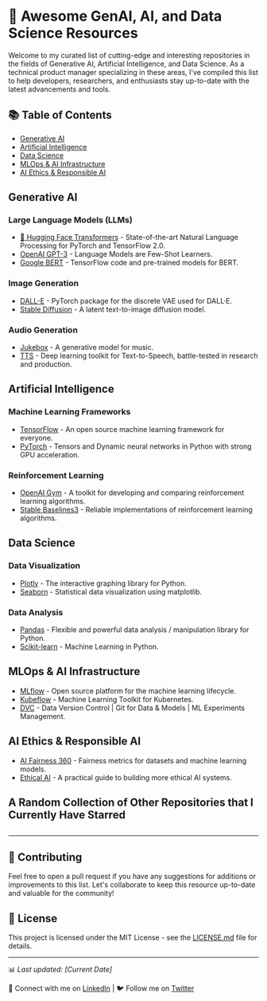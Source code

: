 # 🚀 Awesome GenAI, AI, and Data Science Resources

Welcome to my curated list of cutting-edge and interesting repositories in the fields of Generative AI, Artificial Intelligence, and Data Science. As a technical product manager specializing in these areas, I've compiled this list to help developers, researchers, and enthusiasts stay up-to-date with the latest advancements and tools.

## 📚 Table of Contents

- [Generative AI](#generative-ai)
- [Artificial Intelligence](#artificial-intelligence)
- [Data Science](#data-science)
- [MLOps & AI Infrastructure](#mlops--ai-infrastructure)
- [AI Ethics & Responsible AI](#ai-ethics--responsible-ai)

## Generative AI

### Large Language Models (LLMs)
- [🤗 Hugging Face Transformers](https://github.com/huggingface/transformers) - State-of-the-art Natural Language Processing for PyTorch and TensorFlow 2.0.
- [OpenAI GPT-3](https://github.com/openai/gpt-3) - Language Models are Few-Shot Learners.
- [Google BERT](https://github.com/google-research/bert) - TensorFlow code and pre-trained models for BERT.

### Image Generation
- [DALL-E](https://github.com/openai/DALL-E) - PyTorch package for the discrete VAE used for DALL·E.
- [Stable Diffusion](https://github.com/CompVis/stable-diffusion) - A latent text-to-image diffusion model.

### Audio Generation
- [Jukebox](https://github.com/openai/jukebox) - A generative model for music.
- [TTS](https://github.com/coqui-ai/TTS) - Deep learning toolkit for Text-to-Speech, battle-tested in research and production.

## Artificial Intelligence

### Machine Learning Frameworks
- [TensorFlow](https://github.com/tensorflow/tensorflow) - An open source machine learning framework for everyone.
- [PyTorch](https://github.com/pytorch/pytorch) - Tensors and Dynamic neural networks in Python with strong GPU acceleration.

### Reinforcement Learning
- [OpenAI Gym](https://github.com/openai/gym) - A toolkit for developing and comparing reinforcement learning algorithms.
- [Stable Baselines3](https://github.com/DLR-RM/stable-baselines3) - Reliable implementations of reinforcement learning algorithms.

## Data Science

### Data Visualization
- [Plotly](https://github.com/plotly/plotly.py) - The interactive graphing library for Python.
- [Seaborn](https://github.com/mwaskom/seaborn) - Statistical data visualization using matplotlib.

### Data Analysis
- [Pandas](https://github.com/pandas-dev/pandas) - Flexible and powerful data analysis / manipulation library for Python.
- [Scikit-learn](https://github.com/scikit-learn/scikit-learn) - Machine Learning in Python.

## MLOps & AI Infrastructure

- [MLflow](https://github.com/mlflow/mlflow) - Open source platform for the machine learning lifecycle.
- [Kubeflow](https://github.com/kubeflow/kubeflow) - Machine Learning Toolkit for Kubernetes.
- [DVC](https://github.com/iterative/dvc) - Data Version Control | Git for Data & Models | ML Experiments Management.

## AI Ethics & Responsible AI

- [AI Fairness 360](https://github.com/Trusted-AI/AIF360) - Fairness metrics for datasets and machine learning models.
- [Ethical AI](https://github.com/EthicalML/ethical-ai) - A practical guide to building more ethical AI systems.


## A Random Collection of Other Repositories that I Currently Have Starred

##

---

## 🌟 Contributing

Feel free to open a pull request if you have any suggestions for additions or improvements to this list. Let's collaborate to keep this resource up-to-date and valuable for the community!

## 📄 License

This project is licensed under the MIT License - see the [LICENSE.md](LICENSE.md) file for details.

---

📊 *Last updated: [Current Date]*

🔗 Connect with me on [LinkedIn](https://www.linkedin.com/in/yourusername) | 🐦 Follow me on [Twitter](https://twitter.com/yourusername)
